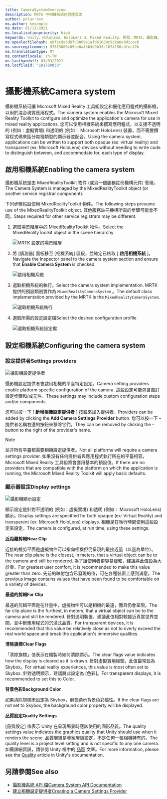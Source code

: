 ```yaml
---
title: CameraSystemOverview
description: MRTK 中相機系統的登陸頁面
author: polar-kev
ms.author: kesemple
ms.date: 01/12/2021
ms.localizationpriority: high
keywords: Unity、HoloLens、HoloLens 2、Mixed Reality、開發、MRTK、攝影機、
ms.openlocfilehash: e6fbc9a5d67c0069e1afd61089c9d2a0e0d1cecb
ms.sourcegitcommit: 97815006c09be0a43b3d9b33c1674150cdfecf2b
ms.translationtype: MT
ms.contentlocale: zh-TW
ms.lasthandoff: 03/03/2021
ms.locfileid: "101780033"
---
```

# <a name="camera-system"></a><span data-ttu-id="76b6d-104">攝影機系統</span><span class="sxs-lookup"><span data-stu-id="76b6d-104">Camera system</span></span>

<span data-ttu-id="76b6d-105">攝影機系統可讓 Microsoft Mixed Reality 工具組設定和優化應用程式的攝影機，以用於混合現實應用程式。</span><span class="sxs-lookup"><span data-stu-id="76b6d-105">The camera system enables the Microsoft Mixed Reality Toolkit to configure and optimize the application's camera for use in mixed reality applications.</span></span> <span data-ttu-id="76b6d-106">您可以使用相機系統來撰寫應用程式，以支援不透明的 (例如：虛擬實境) 和透明的 (例如： Microsoft HoloLens) 裝置，而不需要撰寫程式碼來區分每種類型的顯示器並配合。</span><span class="sxs-lookup"><span data-stu-id="76b6d-106">Using the camera system, applications can be written to support both opaque (ex: virtual reality) and transparent (ex: Microsoft HoloLens) devices without needing to write code to distinguish between, and accommodate for, each type of display.</span></span>

## <a name="enabling-the-camera-system"></a><span data-ttu-id="76b6d-107">啟用相機系統</span><span class="sxs-lookup"><span data-stu-id="76b6d-107">Enabling the camera system</span></span>

<span data-ttu-id="76b6d-108">攝影機系統是由 MixedRealityToolkit 物件 (或另一個服務註冊機構元件) 管理。</span><span class="sxs-lookup"><span data-stu-id="76b6d-108">The Camera System is managed by the MixedRealityToolkit object (or another service registrar component).</span></span>

<span data-ttu-id="76b6d-109">下列步驟假設使用 MixedRealityToolkit 物件。</span><span class="sxs-lookup"><span data-stu-id="76b6d-109">The following steps presume use of the MixedRealityToolkit object.</span></span> <span data-ttu-id="76b6d-110">其他服務註冊機構所需的步驟可能會不同。</span><span class="sxs-lookup"><span data-stu-id="76b6d-110">Steps required for other service registrars may be different.</span></span>

1. <span data-ttu-id="76b6d-111">選取場景階層中的 MixedRealityToolkit 物件。</span><span class="sxs-lookup"><span data-stu-id="76b6d-111">Select the MixedRealityToolkit object in the scene hierarchy.</span></span>

    ![MRTK 設定的場景階層](../images/MRTK_ConfiguredHierarchy.png)

2. <span data-ttu-id="76b6d-113">將 [偵測器] 面板移至 [相機系統] 區段，並確定已核取 [ **啟用相機系統** ]。</span><span class="sxs-lookup"><span data-stu-id="76b6d-113">Navigate the Inspector panel to the camera system section and ensure that **Enable Camera System** is checked.</span></span>

    ![啟用相機系統](../images/camera-system/EnableCameraSystem.png)

3. <span data-ttu-id="76b6d-115">選取相機系統的執行。</span><span class="sxs-lookup"><span data-stu-id="76b6d-115">Select the camera system implementation.</span></span> <span data-ttu-id="76b6d-116">MRTK 提供的預設類別實作為 `MixedRealityCameraSystem` 。</span><span class="sxs-lookup"><span data-stu-id="76b6d-116">The default class implementation provided by the MRTK is the `MixedRealityCameraSystem`.</span></span>

    ![選取相機系統執行](../images/camera-system/SelectCameraSystemType.png)

4. <span data-ttu-id="76b6d-118">選取所需的設定設定檔</span><span class="sxs-lookup"><span data-stu-id="76b6d-118">Select the desired configuration profile</span></span>

    ![選取相機系統設定檔](../images/camera-system/SelectCameraProfile.png)

## <a name="configuring-the-camera-system"></a><span data-ttu-id="76b6d-120">設定相機系統</span><span class="sxs-lookup"><span data-stu-id="76b6d-120">Configuring the camera system</span></span>

### <a name="settings-providers"></a><span data-ttu-id="76b6d-121">設定提供者</span><span class="sxs-lookup"><span data-stu-id="76b6d-121">Settings providers</span></span>

![攝影機設定提供者](../images/camera-system/CameraSettingsProviders.png)

<span data-ttu-id="76b6d-123">攝影機設定提供者會啟用相機的平臺特定設定。</span><span class="sxs-lookup"><span data-stu-id="76b6d-123">Camera setting providers enable platform specific configuration of the camera.</span></span> <span data-ttu-id="76b6d-124">這些設定可能包含自訂設定步驟和/或元件。</span><span class="sxs-lookup"><span data-stu-id="76b6d-124">These settings may include custom configuration steps and/or components.</span></span>

<span data-ttu-id="76b6d-125">您可以按一下 [ **新增相機設定提供者** ] 按鈕來加入提供者。</span><span class="sxs-lookup"><span data-stu-id="76b6d-125">Providers can be added by clicking the **Add Camera Settings Provider** button.</span></span> <span data-ttu-id="76b6d-126">您可以按一下 **-** 提供者名稱右邊的按鈕來移除它們。</span><span class="sxs-lookup"><span data-stu-id="76b6d-126">They can be removed by clicking the **-** button to the right of the provider's name.</span></span>

> [!Note]
> <span data-ttu-id="76b6d-127">並非所有平臺都需要相機設定提供者。</span><span class="sxs-lookup"><span data-stu-id="76b6d-127">Not all platforms will require a camera settings provider.</span></span> <span data-ttu-id="76b6d-128">如果沒有任何提供者與應用程式執行所在的平臺相容，Microsoft Mixed Reality 工具組將會套用基本的預設值。</span><span class="sxs-lookup"><span data-stu-id="76b6d-128">If there are no providers that are compatible with the platform on which the application is running, the Microsoft Mixed Reality Toolkit will apply basic defaults.</span></span>

### <a name="display-settings"></a><span data-ttu-id="76b6d-129">顯示器設定</span><span class="sxs-lookup"><span data-stu-id="76b6d-129">Display settings</span></span>

![攝影機顯示設定](../images/camera-system/CameraDisplaySettings.png)

<span data-ttu-id="76b6d-131">顯示設定是針對不透明的 (例如：虛擬實境) 和透明 (例如： Microsoft HoloLens) 顯示。</span><span class="sxs-lookup"><span data-stu-id="76b6d-131">Display settings are specified for both opaque (ex: Virtual Reality) and transparent (ex: Microsoft HoloLens) displays.</span></span> <span data-ttu-id="76b6d-132">相機是在執行時間使用這些設定來設定。</span><span class="sxs-lookup"><span data-stu-id="76b6d-132">The camera is configured, at run time, using these settings.</span></span>

<span data-ttu-id="76b6d-133">**近距離剪輯**</span><span class="sxs-lookup"><span data-stu-id="76b6d-133">**Near Clip**</span></span>

<span data-ttu-id="76b6d-134">近接的裁剪平面是虛擬物件可以指向相機但仍呈現的最接近量（以量為單位）。</span><span class="sxs-lookup"><span data-stu-id="76b6d-134">The near clip plane is the closest, in meters, that a virtual object can be to the camera and still be rendered.</span></span> <span data-ttu-id="76b6d-135">為了讓使用者更容易緩和，建議將此值設為大於零。</span><span class="sxs-lookup"><span data-stu-id="76b6d-135">For greatest user comfort, it is recommended to make this value greater than zero.</span></span> <span data-ttu-id="76b6d-136">先前的映射包含已發現的值，可在各種裝置上感到滿意。</span><span class="sxs-lookup"><span data-stu-id="76b6d-136">The previous image contains values that have been found to be comfortable on a variety of devices.</span></span>

<span data-ttu-id="76b6d-137">**最遠的剪輯**</span><span class="sxs-lookup"><span data-stu-id="76b6d-137">**Far Clip**</span></span>

<span data-ttu-id="76b6d-138">最遠的剪輯平面是在計量中，虛擬物件可以是相機的最遠，而且仍會呈現。</span><span class="sxs-lookup"><span data-stu-id="76b6d-138">The far clip plane is the furthest, in meters, that a virtual object can be to the camera and still be rendered.</span></span> <span data-ttu-id="76b6d-139">針對透明裝置，建議此值相對較接近真實世界空間，並中斷應用程式的沉浸式品質。</span><span class="sxs-lookup"><span data-stu-id="76b6d-139">For transparent devices, it is recommended that this value be relatively close as not to overly exceed the real world space and break the application's immersive qualities.</span></span>

<span data-ttu-id="76b6d-140">**清除旗標**</span><span class="sxs-lookup"><span data-stu-id="76b6d-140">**Clear Flags**</span></span>

<span data-ttu-id="76b6d-141">「清除旗標」值表示在繪製時如何清除顯示。</span><span class="sxs-lookup"><span data-stu-id="76b6d-141">The clear flags value indicates how the display is cleared as it is drawn.</span></span> <span data-ttu-id="76b6d-142">針對虛擬實境經驗，此值最常設為 Skybox。</span><span class="sxs-lookup"><span data-stu-id="76b6d-142">For virtual reality experiences, this value is most often set to Skybox.</span></span> <span data-ttu-id="76b6d-143">針對透明顯示，建議將此設定為 [色彩]。</span><span class="sxs-lookup"><span data-stu-id="76b6d-143">For transparent displays, it is recommended to set this to Color.</span></span>

<span data-ttu-id="76b6d-144">**背景色彩**</span><span class="sxs-lookup"><span data-stu-id="76b6d-144">**Background Color**</span></span>

<span data-ttu-id="76b6d-145">如果清除旗標未設定為 Skybox，則會顯示背景色彩屬性。</span><span class="sxs-lookup"><span data-stu-id="76b6d-145">If the clear flags are not set to Skybox, the background color property will be displayed.</span></span>

<span data-ttu-id="76b6d-146">**品質設定**</span><span class="sxs-lookup"><span data-stu-id="76b6d-146">**Quality Settings**</span></span>

<span data-ttu-id="76b6d-147">[品質設定] 值表示 Unity 在呈現場景時應該使用的圖形品質。</span><span class="sxs-lookup"><span data-stu-id="76b6d-147">The quality settings value indicates the graphics quality that Unity should use when it renders the scene.</span></span> <span data-ttu-id="76b6d-148">品質層級是專案層級設定，不是任何一張相機特有的。</span><span class="sxs-lookup"><span data-stu-id="76b6d-148">The quality level is a project level setting and is not specific to any one camera.</span></span> <span data-ttu-id="76b6d-149">如需詳細資訊，請參閱 Unity 檔中的 [品質](https://docs.unity3d.com/Manual/class-QualitySettings.html) 文章。</span><span class="sxs-lookup"><span data-stu-id="76b6d-149">For more information, please see the [Quality](https://docs.unity3d.com/Manual/class-QualitySettings.html) article in Unity's documentation.</span></span>

## <a name="see-also"></a><span data-ttu-id="76b6d-150">另請參閱</span><span class="sxs-lookup"><span data-stu-id="76b6d-150">See also</span></span>

- [<span data-ttu-id="76b6d-151">攝影機系統 API 檔</span><span class="sxs-lookup"><span data-stu-id="76b6d-151">Camera System API Documentation</span></span>](xref:Microsoft.MixedReality.Toolkit.CameraSystem)
- [<span data-ttu-id="76b6d-152">建立相機設定提供者</span><span class="sxs-lookup"><span data-stu-id="76b6d-152">Creating a Camera Settings Provider</span></span>](create-settings-provider.md)
